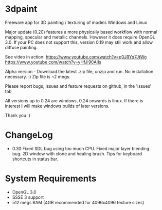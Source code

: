# 3dpaint
Freeware app for 3D painting / texturing of models
Windows and Linux

Major update (0.20) features a more physically based workflow with normal mapping, specular and metallic channels. However it does require OpenGL 3.0. If your PC does not support this, version 0.19 may still work and allow diffuse painting.

See video in action:
https://www.youtube.com/watch?v=q0JRYq7JtWg
https://www.youtube.com/watch?v=yHfJI90AiIs

Alpha version - Download the latest .zip file, unzip and run. No installation necessary. :)
Zip file is ~2 megs.

Please report bugs, issues and feature requests on github, in the 'issues' tab

All versions up to 0.24 are windows, 0.24 onwards is linux. If there is interest I will make windows builds of later versions.

Thank you :)

# ChangeLog
* 0.30 Fixed SDL bug using too much CPU. Fixed major layer blending bug. 2D window with clone and healing brush. Tips for keyboard shortcuts in status bar. 

# System Requirements
* OpenGL 3.0
* SSSE 3 support
* 512 megs RAM (4GB recommended for 4096x4096 texture sizes)

